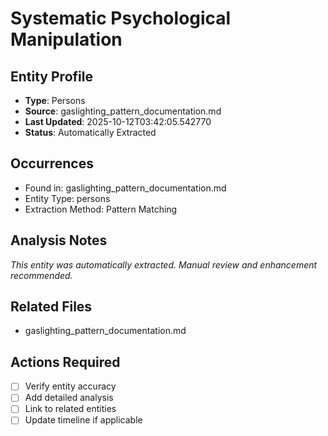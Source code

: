 # Systematic Psychological Manipulation

## Entity Profile
- **Type**: Persons
- **Source**: gaslighting_pattern_documentation.md
- **Last Updated**: 2025-10-12T03:42:05.542770
- **Status**: Automatically Extracted

## Occurrences
- Found in: gaslighting_pattern_documentation.md
- Entity Type: persons
- Extraction Method: Pattern Matching

## Analysis Notes
*This entity was automatically extracted. Manual review and enhancement recommended.*

## Related Files
- gaslighting_pattern_documentation.md

## Actions Required
- [ ] Verify entity accuracy
- [ ] Add detailed analysis
- [ ] Link to related entities
- [ ] Update timeline if applicable
